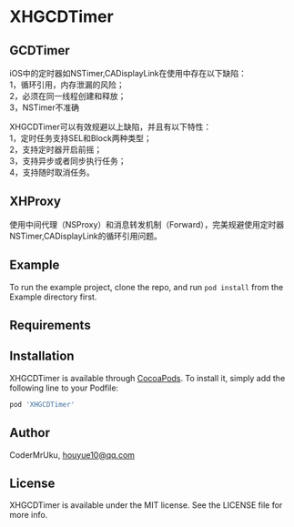 # XHGCDTimer

## GCDTimer  
iOS中的定时器如NSTimer,CADisplayLink在使用中存在以下缺陷：  
1，循环引用，内存泄漏的风险；  
2，必须在同一线程创建和释放；  
3，NSTimer不准确  

XHGCDTimer可以有效规避以上缺陷，并且有以下特性：  
1，定时任务支持SEL和Block两种类型；  
2，支持定时器开启前摇；  
3，支持异步或者同步执行任务；  
4，支持随时取消任务。


## XHProxy
使用中间代理（NSProxy）和消息转发机制（Forward），完美规避使用定时器NSTimer,CADisplayLink的循环引用问题。


## Example

To run the example project, clone the repo, and run `pod install` from the Example directory first.

## Requirements

## Installation

XHGCDTimer is available through [CocoaPods](https://cocoapods.org). To install
it, simply add the following line to your Podfile:

```ruby
pod 'XHGCDTimer'
```

## Author

CoderMrUku, houyue10@qq.com

## License

XHGCDTimer is available under the MIT license. See the LICENSE file for more info.
